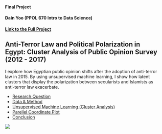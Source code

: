 #### Final Project
#### Dain Yoo (PPOL 670 Intro to Data Science)
#### [Link to the Full Project](https://dainyoo46.github.io/final_project/project)


## Anti-Terror Law and Political Polarization in Egypt: Cluster Analysis of Public Opinion Survey (2012 - 2017)

I explore how Egyptian public opinion shifts after the adoption of anti-terror law in 2015. By using unsupervised machine learning, I show how latent clusters that display the polarization between secularists and Islamists as anti-terror law exacerbate.

* [Research Question](https://dainyoo46.github.io/final_project/intro)
* [Data & Method](https://dainyoo46.github.io/final_project/data)
* [Unsupervised Machine Learning (Cluster Analysis)](https://dainyoo46.github.io/final_project/cluster)
* [Parellel Coordinate Plot](https://dainyoo46.github.io/final_project/visualization)
* [Conclusion](https://dainyoo46.github.io/final_project/conclusion)  


<img src="pca.png">
